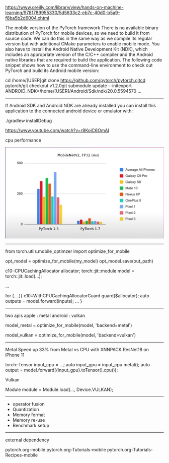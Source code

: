 

<!--
 * @version:
 * @Author:  StevenJokess https://github.com/StevenJokess
 * @Date: 2020-11-28 00:49:25
 * @LastEditors:  StevenJokess https://github.com/StevenJokess
 * @LastEditTime: 2020-12-06 17:10:15
 * @Description:
 * @TODO::
 * @Reference:
-->

https://www.oreilly.com/library/view/hands-on-machine-learning/9781789955330/5d5633c2-eb7c-40d0-b5a9-f8ba5b2d6004.xhtml

The mobile version of the PyTorch framework
There is no available binary distribution of PyTorch for mobile devices, so we need to build it from source code. We can do this in the same way as we compile its regular version but with additional CMake parameters to enable mobile mode. You also have to install the Android Native Development Kit (NDK), which includes an appropriate version of the C/C++ compiler and the Android native libraries that are required to build the application. The following code snippet shows how to use the command-line environment to check out PyTorch and build its Android mobile version:

cd /home/[USER]git clone https://github.com/pytorch/pytorch.gitcd pytorch/git checkout v1.2.0git submodule update --initexport ANDROID_NDK=/home/[USER]/Android/Sdk/ndk/20.0.5594570 ...

---

If Android SDK and Android NDK are already installed you can install this application to the connected android device or emulator with:

./gradlew installDebug

https://www.youtube.com/watch?v=r8KoiC6OmAI

cpu performance

![](pytorch17vs13.jpg)

---

from torch.utils.mobile_optimzer import optimize_for_mobile

opt_model = optimize_for_mobile(my_model)
opt_model.save(out_path)


c10::CPUCachingAllocator allocator;
torch::jit::module model = torch::jit::load(...);

...

for (....){
    c10::WithCPUCachingAllocatorGuard guard($allocator);
    auto outputs = model.forward(inputs);
    ...
}

---

two apis
apple : metal
android : vulkan

model_metal = optimize_for_mobile(model, 'backend=metal')

model_vulkan = optimize_for_mobile(model, 'backend=vulkan')

---

Metal
Speed up 33% from Metal vs CPU with XNNPACK ResNet18 on iPhone 11


torch::Tensor input_cpu = ...;
auto input_gpu = input_cpu.metal();
auto output = model.forward({input_gpu}.toTensor().cpu());

Vulkan

Module module = Module.load(..., Device.VULKAN);

---

- operator fusion
- Quantization
- Memory format
- Memory re-use
- Benchmark setup

---

external dependency

pytorch.org-mobile
pytorch.org-Tutorials-mobile
pytorch.org-Tutorials-Recipes-mobile
